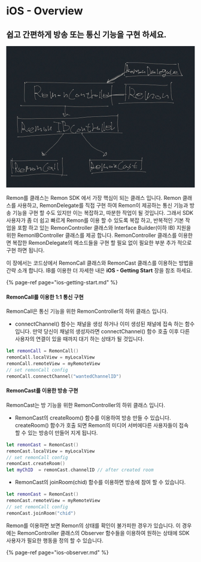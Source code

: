 # iOS - Overview

## 쉽고 간편하게 방송 또는 통신 기능을 구현 하세요.

![](../.gitbook/assets/undefined.jpg)

Remon를 클래스는 Remon SDK 에서 가장 핵심이 되는 클래스 입니다. Remon 클래스를 사용하고, RemonDelegate를 직접 구현 하여 Remon이 제공하는 통신 기능과 방송 기능을 구현 할 수도 있지만 이는 복잡하고, 따분한 작업이 될 것입니다. 그래서 SDK 사용자가 좀 더 쉽고 빠르게 Remon를 이용 할 수 있도록 복잡 하고, 반복적인 기본 작업을 포함 하고 있는 RemonController 클래스와 Interface Builder\(이하 IB\) 지원을 위한 RemonIBController 클래스를 제공 합니다. RemonController 클래스를 이용한면 복잡한 RemonDelegate의 메소드들을 구현 할 필요 없이 필요한 부분 추가 적으로 구현 하면 됩니다.

이 장에서는 코드상에서 RemonCall 클래스와 RemonCast 클래스를 이용하는 방법을 간략 소개 합니다. IB를 이용한 더 자세한 내은 **iOS - Getting Start** 장을 참조 하세요.

{% page-ref page="ios-getting-start.md" %}

#### ​RemonCall를 이용한 1:1 통신 구현 

RemonCall은 통신 기능을 위한 RemonController의 하위 클래스 입니다.

* connectChannel\(\) 함수는 채널을 생성 하거나 이미 생성된 채널에 접속 하는 함수 입니다. 만약 당신이 채널의 생성자라면 connectChannel\(\) 함수 호출 이후 다른 사용자의 연결이 있을 때까지 대기 하는 상태가 될 것입니다.

```swift
let remonCall = RemonCall()
remonCall.localView = myLocalView
remonCall.remoteView = myRemoteView
// set remonCall config
remonCall.connectChannel("wantedChannelID")
```

#### RemonCast를 이용한 방송 구현

RemonCast는 방 기능을 위한 RemonController의 하위 클래스 입니다.

* RemonCast의 createRoom\(\) 함수를 이용하여 방송 만들 수 있습니다. createRoom\(\) 함수가 호출 되면 Remon의  미디어 서버에다른 사용자들이 접속 할 수 있는 방송이 만들어 지게 됩니다.

```swift
let remonCast = RemonCast()
remonCast.localView = myLocalView
// set remonCall config
remonCast.createRoom()
let myChID  = remonCast.channelID // after created room
```

* RemonCast의 joinRoom\(chid\) 함수를 이용하면 방송에 참여 할 수 있습니다. 

```swift
let remonCast = RemonCast()
remonCast.remoteView = myRemoteView
// set remonCall config
remonCast.joinRoom("chid")
```

Remon를 이용하면 보면 Remon의 상태를 확인이 불가피한 경우가 있습니다. 이 경우에는 RemonController 클래스의 Observer 함수들을 이용하여 원하는 상태에 SDK 사용자가 필요한 행동을 정의 할 수 있습니다.

{% page-ref page="ios-observer.md" %}



